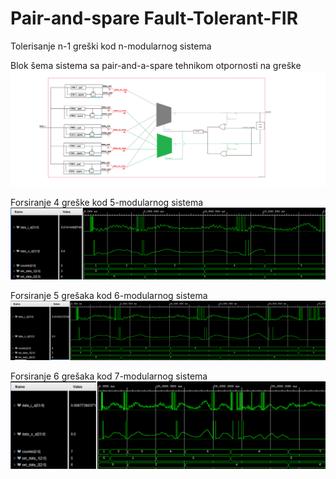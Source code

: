# Pair-and-spare Fault-Tolerant-FIR
Tolerisanje n-1 greški kod n-modularnog sistema 

Blok šema sistema sa pair-and-a-spare tehnikom otpornosti na greške
![NuGet](/images/Pair_and_spare_FIR.png)

Forsiranje 4 greške kod 5-modularnog sistema
![NuGet](/images/five_replication.PNG)

Forsiranje 5 grešaka kod 6-modularnog sistema
![NuGet](/images/six_replication.PNG)

Forsiranje 6 grešaka kod 7-modularnog sistema
![NuGet](/images/seven_replication.PNG)